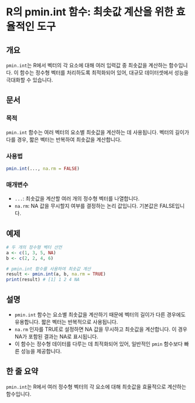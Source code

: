 <!--
Meta Description: # R의 pmin.int 함수: 최솟값 계산을 위한 효율적인 도구 ## 개요 `pmin.int`는 R에서 벡터의 각 요소에 대해 여러 입력값 중 최솟값을 계산하는 함수입니다. 이 함수는 정수형 벡터를 처리하도록 최적화되어 있어, 대규모 데이터셋에서 성능을 극대화할 수 ...
Meta Keywords: pmin, int, 최솟값을, 벡터의, 정수형
-->

# R의 pmin.int 함수: 최솟값 계산을 위한 효율적인 도구

## 개요
`pmin.int`는 R에서 벡터의 각 요소에 대해 여러 입력값 중 최솟값을 계산하는 함수입니다. 이 함수는 정수형 벡터를 처리하도록 최적화되어 있어, 대규모 데이터셋에서 성능을 극대화할 수 있습니다.

## 문서
### 목적
`pmin.int` 함수는 여러 벡터의 요소별 최솟값을 계산하는 데 사용됩니다. 벡터의 길이가 다를 경우, 짧은 벡터는 반복하여 최솟값을 계산합니다.

### 사용법
```R
pmin.int(..., na.rm = FALSE)
```

### 매개변수
- `...`: 최솟값을 계산할 여러 개의 정수형 벡터를 나열합니다.
- `na.rm`: NA 값을 무시할지 여부를 결정하는 논리 값입니다. 기본값은 FALSE입니다.

## 예제
```R
# 두 개의 정수형 벡터 선언
a <- c(1, 3, 5, NA)
b <- c(2, 2, 4, 6)

# pmin.int 함수를 사용하여 최솟값 계산
result <- pmin.int(a, b, na.rm = TRUE)
print(result) # [1] 1 2 4 NA
```

## 설명
- `pmin.int` 함수는 요소별 최솟값을 계산하기 때문에 벡터의 길이가 다른 경우에도 유용합니다. 짧은 벡터는 반복적으로 사용됩니다.
- `na.rm` 인자를 TRUE로 설정하면 NA 값을 무시하고 최솟값을 계산합니다. 이 경우 NA가 포함된 결과는 NA로 표시됩니다.
- 이 함수는 정수형 데이터를 다루는 데 최적화되어 있어, 일반적인 `pmin` 함수보다 빠른 성능을 제공합니다.

## 한 줄 요약
`pmin.int`는 R에서 여러 정수형 벡터의 각 요소에 대해 최솟값을 효율적으로 계산하는 함수입니다.